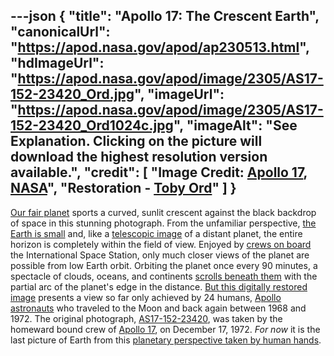 ---json
{
  "title": "Apollo 17: The Crescent Earth",
  "canonicalUrl": "https://apod.nasa.gov/apod/ap230513.html",
  "hdImageUrl": "https://apod.nasa.gov/apod/image/2305/AS17-152-23420_Ord.jpg",
  "imageUrl": "https://apod.nasa.gov/apod/image/2305/AS17-152-23420_Ord1024c.jpg",
  "imageAlt": "See Explanation. Clicking on the picture will download the highest resolution version available.",
  "credit": [
    "Image Credit: [Apollo 17](https://www.nasa.gov/mission_pages/apollo/missions/apollo17.html), [NASA](https://www.nasa.gov/home/index.html)",
    "Restoration - [Toby Ord](http://www.tobyord.com/earth)"
  ]
}
---

[Our fair planet](https://www.nasa.gov/topics/earth/index.html) sports a curved, sunlit crescent against the black backdrop of space in this stunning photograph. From the unfamiliar perspective, [the Earth is small](https://www.youtube.com/watch?v=57CDqSh5HXc) and, like a [telescopic image](https://apod.nasa.gov/apod/ap180728.html) of a distant planet, the entire horizon is completely within the field of view. Enjoyed by [crews on board](https://www.nasa.gov/mission_pages/station/main/index.html) the International Space Station, only much closer views of the planet are possible from low Earth orbit. Orbiting the planet once every 90 minutes, a spectacle of clouds, oceans, and continents [scrolls beneath them](https://apod.nasa.gov/apod/ap210423.html) with the partial arc of the planet's edge in the distance. [But this digitally restored image](http://www.tobyord.com/earth) presents a view so far only achieved by 24 humans, [Apollo astronauts](https://solarsystem.nasa.gov/news/890/who-has-walked-on-the-moon/) who traveled to the Moon and back again between 1968 and 1972. The original photograph, [AS17-152-23420](https://eol.jsc.nasa.gov/SearchPhotos/photo.pl?mission=AS17&roll=152&frame=23420), was taken by the homeward bound crew of [Apollo 17](https://apod.nasa.gov/apod/undefined), on December 17, 1972. _For now_ it is the last picture of Earth from this [planetary perspective taken by human hands](https://blogs.nasa.gov/artemis/2023/04/03/nasa-names-astronauts-to-next-moon-mission-first-crew-under-artemis/).
